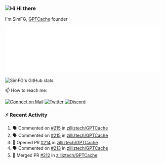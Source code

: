 ### <img src='https://qpluspicture.oss-cn-beijing.aliyuncs.com/6LjjQA/Hi.gif' alt='Hi' width="24"/> Hi there

I'm SimFG, [GPTCache](https://github.com/zilliztech/GPTCache) founder

![Metrics 👋](/metrics.plugin.followup.user.svg)

![SimFG's GitHub stats](https://github-readme-stats.vercel.app/api?username=SimFG&show_icons=true&theme=radical&count_private=true)

📫 How to reach me:

[![Connect on Mail](https://img.shields.io/badge/Ask%20me-anything-1abc9c.svg)](mailto:1142838399@qq.com)
[![Twitter](https://img.shields.io/twitter/follow/FogSim?style=social)](https://twitter.com/FogSim)
[![Discord](https://img.shields.io/discord/1092648432495251507?label=Discord&logo=discord)](https://discord.gg/Q8C6WEjSWV)

### :zap: Recent Activity

<!--START_SECTION:activity-->
1. 🗣 Commented on [#215](https://github.com/zilliztech/GPTCache/issues/215) in [zilliztech/GPTCache](https://github.com/zilliztech/GPTCache)
2. 🗣 Commented on [#215](https://github.com/zilliztech/GPTCache/issues/215) in [zilliztech/GPTCache](https://github.com/zilliztech/GPTCache)
3. 💪 Opened PR [#214](https://github.com/zilliztech/GPTCache/pull/214) in [zilliztech/GPTCache](https://github.com/zilliztech/GPTCache)
4. 🗣 Commented on [#213](https://github.com/zilliztech/GPTCache/issues/213) in [zilliztech/GPTCache](https://github.com/zilliztech/GPTCache)
5. 🎉 Merged PR [#212](https://github.com/zilliztech/GPTCache/pull/212) in [zilliztech/GPTCache](https://github.com/zilliztech/GPTCache)
<!--END_SECTION:activity-->


